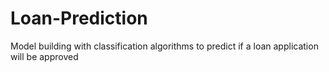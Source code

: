 # Loan-Prediction
Model building with classification algorithms to predict if a loan application will be approved

